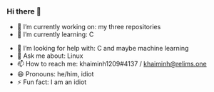 ### Hi there 👋

<!--
**relimS/relimS** is a ✨ _special_ ✨ repository because its `README.md` (this file) appears on your GitHub profile

Here are some ideas to get you started:
-->

- 🔭 I’m currently working on: my three repositories
- 🌱 I’m currently learning: C
<!-- - 👯 I’m looking to collaborate on ... -->
- 🤔 I’m looking for help with: C and maybe machine learning
- 💬 Ask me about: Linux
- 📫 How to reach me: khaiminh1209#4137 / khaiminh@relims.one
- 😄 Pronouns: he/him, idiot
- ⚡ Fun fact: I am an idiot
